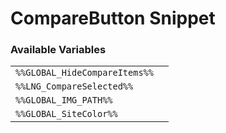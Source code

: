 # CompareButton Snippet

### Available Variables
|||
|---|---|
| `%%GLOBAL_HideCompareItems%%` |
| `%%LNG_CompareSelected%%` |
| `%%GLOBAL_IMG_PATH%%` |
| `%%GLOBAL_SiteColor%%` |
